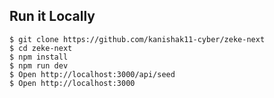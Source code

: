 




## Run it Locally
```
$ git clone https://github.com/kanishak11-cyber/zeke-next
$ cd zeke-next
$ npm install
$ npm run dev
$ Open http://localhost:3000/api/seed
$ Open http://localhost:3000
```

